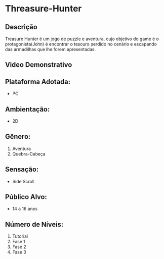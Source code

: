# Threasure-Hunter

## Descrição
Treasure Hunter é um jogo de puzzle e aventura, cujo objetivo do game é o protagonista(John) é encontrar o tesouro perdido no cenário e escapando das armadilhas que lhe forem apresentadas.

## Video Demonstrativo

## Plataforma Adotada: 
  - PC

## Ambientação: 
  - 2D

## Gênero:
  1. Aventura
  2. Quebra-Cabeça
  
## Sensação:
  - Side Scroll
  
## Público Alvo:
  - 14 a 16 anos
  
## Número de Níveis:
  1. Tutorial
  2. Fase 1
  3. Fase 2
  4. Fase 3
